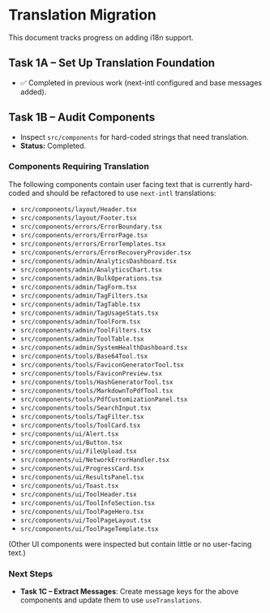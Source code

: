# Translation Migration

This document tracks progress on adding i18n support.

## Task 1A – Set Up Translation Foundation

- ✅ Completed in previous work (next-intl configured and base messages added).

## Task 1B – Audit Components

- Inspect `src/components` for hard-coded strings that need translation.
- **Status:** Completed.

### Components Requiring Translation

The following components contain user facing text that is currently hard-coded and should be refactored to use `next-intl` translations:

- `src/components/layout/Header.tsx`
- `src/components/layout/Footer.tsx`
- `src/components/errors/ErrorBoundary.tsx`
- `src/components/errors/ErrorPage.tsx`
- `src/components/errors/ErrorTemplates.tsx`
- `src/components/errors/ErrorRecoveryProvider.tsx`
- `src/components/admin/AnalyticsDashboard.tsx`
- `src/components/admin/AnalyticsChart.tsx`
- `src/components/admin/BulkOperations.tsx`
- `src/components/admin/TagForm.tsx`
- `src/components/admin/TagFilters.tsx`
- `src/components/admin/TagTable.tsx`
- `src/components/admin/TagUsageStats.tsx`
- `src/components/admin/ToolForm.tsx`
- `src/components/admin/ToolFilters.tsx`
- `src/components/admin/ToolTable.tsx`
- `src/components/admin/SystemHealthDashboard.tsx`
- `src/components/tools/Base64Tool.tsx`
- `src/components/tools/FaviconGeneratorTool.tsx`
- `src/components/tools/FaviconPreview.tsx`
- `src/components/tools/HashGeneratorTool.tsx`
- `src/components/tools/MarkdownToPdfTool.tsx`
- `src/components/tools/PdfCustomizationPanel.tsx`
- `src/components/tools/SearchInput.tsx`
- `src/components/tools/TagFilter.tsx`
- `src/components/tools/ToolCard.tsx`
- `src/components/ui/Alert.tsx`
- `src/components/ui/Button.tsx`
- `src/components/ui/FileUpload.tsx`
- `src/components/ui/NetworkErrorHandler.tsx`
- `src/components/ui/ProgressCard.tsx`
- `src/components/ui/ResultsPanel.tsx`
- `src/components/ui/Toast.tsx`
- `src/components/ui/ToolHeader.tsx`
- `src/components/ui/ToolInfoSection.tsx`
- `src/components/ui/ToolPageHero.tsx`
- `src/components/ui/ToolPageLayout.tsx`
- `src/components/ui/ToolPageTemplate.tsx`

(Other UI components were inspected but contain little or no user-facing text.)

### Next Steps

- **Task 1C – Extract Messages**: Create message keys for the above components and update them to use `useTranslations`.
